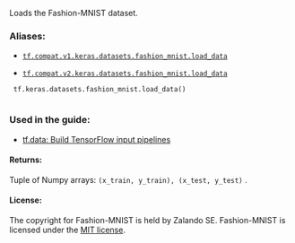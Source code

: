 Loads the Fashion-MNIST dataset.



### Aliases:

- [ `tf.compat.v1.keras.datasets.fashion_mnist.load_data` ](/api_docs/python/tf/keras/datasets/fashion_mnist/load_data)

- [ `tf.compat.v2.keras.datasets.fashion_mnist.load_data` ](/api_docs/python/tf/keras/datasets/fashion_mnist/load_data)



```
 tf.keras.datasets.fashion_mnist.load_data()
 
```



### Used in the guide:

- [tf.data: Build TensorFlow input pipelines](https://tensorflow.google.cn/guide/data)



#### Returns:
Tuple of Numpy arrays:  `(x_train, y_train), (x_test, y_test)` .



#### License:
The copyright for Fashion-MNIST is held by Zalando SE.
Fashion-MNIST is licensed under the [MIT license](https://github.com/zalandoresearch/fashion-mnist/blob/master/LICENSE).

